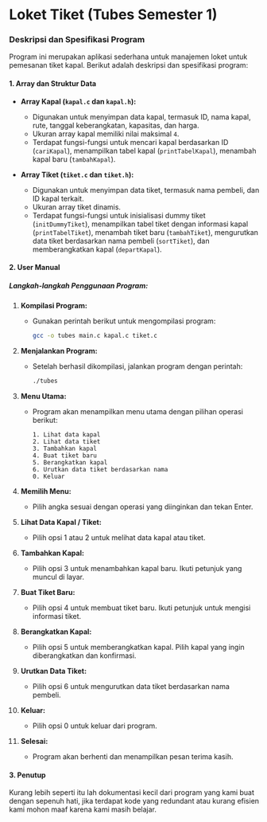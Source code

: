 # Loket Tiket (Tubes Semester 1)

### Deskripsi dan Spesifikasi Program

Program ini merupakan aplikasi sederhana untuk manajemen loket untuk pemesanan tiket kapal. Berikut adalah deskripsi dan spesifikasi program:

#### 1. Array dan Struktur Data
- **Array Kapal (`kapal.c` dan `kapal.h`):**
  - Digunakan untuk menyimpan data kapal, termasuk ID, nama kapal, rute, tanggal keberangkatan, kapasitas, dan harga.
  - Ukuran array kapal memiliki nilai maksimal `4`.
  - Terdapat fungsi-fungsi untuk mencari kapal berdasarkan ID (`cariKapal`), menampilkan tabel kapal (`printTabelKapal`), menambah kapal baru (`tambahKapal`).

- **Array Tiket (`tiket.c` dan `tiket.h`):**
  - Digunakan untuk menyimpan data tiket, termasuk nama pembeli, dan ID kapal terkait.
  - Ukuran array tiket dinamis.
  - Terdapat fungsi-fungsi untuk inisialisasi dummy tiket (`initDummyTiket`), menampilkan tabel tiket dengan informasi kapal (`printTabelTiket`), menambah tiket baru (`tambahTiket`), mengurutkan data tiket berdasarkan nama pembeli (`sortTiket`), dan memberangkatkan kapal (`departKapal`).

#### 2. User Manual

##### Langkah-langkah Penggunaan Program:

1. **Kompilasi Program:**
   - Gunakan perintah berikut untuk mengompilasi program:
     ```bash
     gcc -o tubes main.c kapal.c tiket.c
     ```

2. **Menjalankan Program:**
   - Setelah berhasil dikompilasi, jalankan program dengan perintah:
     ```bash
     ./tubes
     ```

3. **Menu Utama:**
   - Program akan menampilkan menu utama dengan pilihan operasi berikut:
     ```
     1. Lihat data kapal
     2. Lihat data tiket
     3. Tambahkan kapal
     4. Buat tiket baru
     5. Berangkatkan kapal
     6. Urutkan data tiket berdasarkan nama
     0. Keluar
     ```

4. **Memilih Menu:**
   - Pilih angka sesuai dengan operasi yang diinginkan dan tekan Enter.

5. **Lihat Data Kapal / Tiket:**
   - Pilih opsi 1 atau 2 untuk melihat data kapal atau tiket.

6. **Tambahkan Kapal:**
   - Pilih opsi 3 untuk menambahkan kapal baru. Ikuti petunjuk yang muncul di layar.

7. **Buat Tiket Baru:**
   - Pilih opsi 4 untuk membuat tiket baru. Ikuti petunjuk untuk mengisi informasi tiket.

8. **Berangkatkan Kapal:**
   - Pilih opsi 5 untuk memberangkatkan kapal. Pilih kapal yang ingin diberangkatkan dan konfirmasi.

9. **Urutkan Data Tiket:**
   - Pilih opsi 6 untuk mengurutkan data tiket berdasarkan nama pembeli.

10. **Keluar:**
    - Pilih opsi 0 untuk keluar dari program.

11. **Selesai:**
    - Program akan berhenti dan menampilkan pesan terima kasih.

#### 3. Penutup

Kurang lebih seperti itu lah dokumentasi kecil dari program yang kami buat dengan sepenuh hati, jika terdapat kode yang redundant atau kurang efisien kami mohon maaf karena kami masih belajar.

